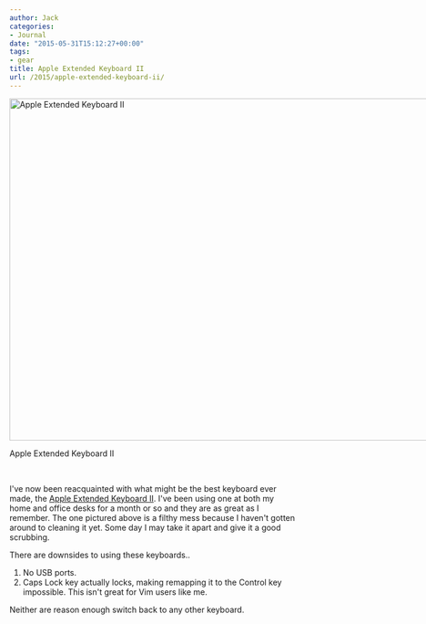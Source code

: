 ```yaml
---
author: Jack
categories:
- Journal
date: "2015-05-31T15:12:27+00:00"
tags:
- gear
title: Apple Extended Keyboard II
url: /2015/apple-extended-keyboard-ii/
---
```


<div id="attachment_4545" style="width: 810px" class="wp-caption alignnone">
  <a href="/img/2015/06/apple-extended-keyboard.jpg"><img class="size-full wp-image-4545" src="/img/2015/06/apple-extended-keyboard.jpg" alt="Apple Extended Keyboard II" width="800" height="600" srcset="/img/2015/06/apple-extended-keyboard.jpg 800w, /img/2015/06/apple-extended-keyboard-300x225.jpg 300w, /img/2015/06/apple-extended-keyboard-768x576.jpg 768w" sizes="(max-width: 800px) 100vw, 800px" /></a>
  
  <p class="wp-caption-text">
    Apple Extended Keyboard II
  </p>
</div>

&nbsp;

I've now been reacquainted with what might be the best keyboard ever made, the [Apple Extended Keyboard II][1]. I've been using one at both my home and office desks for a month or so and they are as great as I remember. The one pictured above is a filthy mess because I haven't gotten around to cleaning it yet. Some day I may take it apart and give it a good scrubbing.

There are downsides to using these keyboards..

  1. No USB ports.
  2. Caps Lock key actually locks, making remapping it to the Control key impossible. This isn't great for Vim users like me.

Neither are reason enough switch back to any other keyboard.

 [1]: http://en.wikipedia.org/wiki/Apple_Extended_Keyboard